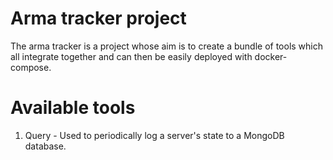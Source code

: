 # Arma tracker project
The arma tracker is a project whose aim is to create a bundle of tools which all integrate together and can then be easily deployed with docker-compose. 


# Available tools
1. Query - Used to periodically log a server's state to a MongoDB database.
